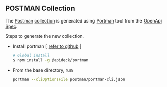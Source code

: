 ## POSTMAN Collection

The [Postman](https://www.postman.com/) [collection](./collection.postman.json) is generated using [Portman](https://www.npmjs.com/package/@apideck/portman) tool from the [OpenApi Spec](../openapi/open_api_spec.yaml).

Steps to generate the new collection.

* Install portman [ [refer to github](https://github.com/apideck-libraries/portman) ]

    ```bash
    # Global install
    $ npm install -g @apideck/portman
    ```

* From the base directory, run

    ```bash
    portman --cliOptionsFile postman/portman-cli.json
    ```